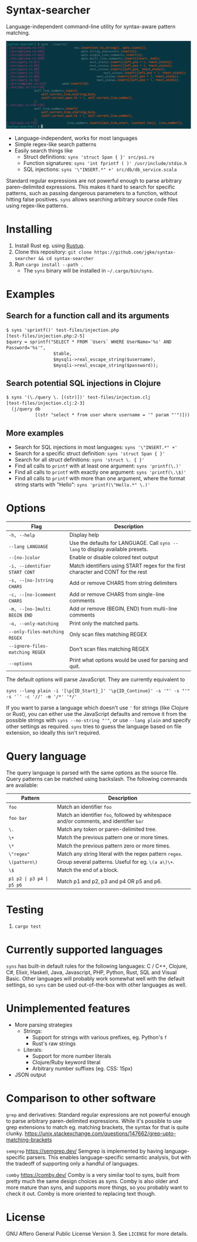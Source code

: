 Syntax-searcher
===============

Language-independent command-line utility for syntax-aware pattern matching.

![Screenshot showing an example query and output.](doc/screenshot.png)

- Language-independent, works for most languages
- Simple regex-like search patterns
- Easily search things like
    - Struct definitions: `syns 'struct Span { }' src/psi.rs`
    - Function signatures: `syns 'int fprintf ( )' /usr/include/stdio.h`
    - SQL injections: `syns '\"INSERT.*" +' src/db/db_service.scala`

Standard regular expressions are not powerful enough to parse arbitrary
paren-delimited expressions. This makes it hard to search for specific
patterns, such as passing dangerous parameters to a function, without hitting
false positives. `syns` allows searching arbitrary source code files using
regex-like patterns.

Installing
==========

1) Install Rust eg. using [Rustup](https://rustup.rs/).
2) Clone this repository: `git clone https://github.com/jgke/syntax-searcher && cd syntax-searcher`
3) Run `cargo install --path .`
    - The `syns` binary will be installed in `~/.cargo/bin/syns`.

Examples
========

Search for a function call and its arguments
--------------------------------------------
```
$ syns 'sprintf()' test-files/injection.php
[test-files/injection.php:2-5]
$query = sprintf("SELECT * FROM `Users` WHERE UserName='%s' AND Password='%s'",
                  $table,
                  $mysqli->real_escape_string($username),
                  $mysqli->real_escape_string($password));
```

Search potential SQL injections in Clojure
------------------------------------------
```
$ syns '(\./query \. [(str)])' test-files/injection.clj
[test-files/injection.clj:2-3]
  (j/query db
           [(str "select * from user where username = '" param "'")]))
```

More examples
-------------
- Search for SQL injections in most languages: `syns '\"INSERT.*" +'`
- Search for a specific struct definition: `syns 'struct Span { }'`
- Search for all struct definitions: `syns 'struct \. { }'`
- Find all calls to `printf` with at least one argument: `syns 'printf(\.)'`
- Find all calls to `printf` with exactly one argument: `syns 'printf(\.\$)'`
- Find all calls to `printf` with more than one argument, where the format string starts with "Hello": `syns 'printf(\"Hello.*" \.)'`

Options
=======
| Flag                            | Description                                                                       |
|---------------------------------|-----------------------------------------------------------------------------------|
| `-h, --help`                    | Display help                                                                      |
| `--lang LANGUAGE`               | Use the defaults for LANGUAGE. Call `syns --lang` to display available presets.   |
| `--[no-]color`                  | Enable or disable colored text output                                             |                                            |
| `-i, --identifier START CONT`   | Match identifiers using START regex for the first character and CONT for the rest |
| `-s, --[no-]string CHARS`       | Add or remove CHARS from string delimiters                                        |
| `-c, --[no-]comment CHARS`      | Add or remove CHARS from single-line comments                                     |
| `-m, --[no-]multi BEGIN END`    | Add or remove (BEGIN, END) from multi-line comments                               |
| `-o, --only-matching`           | Print only the matched parts.                                                     |
| `--only-files-matching REGEX`   | Only scan files matching REGEX                                                    |
| `--ignore-files-matching REGEX` | Don't scan files matching REGEX                                                   |
| `--options`                     | Print what options would be used for parsing and quit.                            |

The default options will parse JavaScript. They are currently equivalent to
```
syns --lang plain -i '[\p{ID_Start}_]' '\p{ID_Continue}' -s '"' -s "'" -s '`' -c '//' -m '/*' '*/'
```

If you want to parse a language which doesn't use `'` for strings (like Clojure
or Rust), you can either use the JavaScript defaults and remove it from the
possible strings with `syns --no-string "'"`, or use `--lang plain` and specify
other settings as required. `syns` tries to guess the language based on file
extension, so ideally this isn't required.

Query language
==============

The query language is parsed with the same options as the source file. Query patterns
can be matched using backslash. The following commands are available:

| Pattern                   | Description                                                                             |
|---------------------------|-----------------------------------------------------------------------------------------|
| `foo`                     | Match an identifier `foo`                                                               |
| `foo bar`                 | Match an identifier `foo`, followed by whitespace and/or comments, and identifier `bar` |
| `\.`                      | Match any token or paren-delimited tree.                                                |
| `\+`                      | Match the previous pattern one or more times.                                           |
| `\*`                      | Match the previous pattern zero or more times.                                          |
| `\"regex"`                | Match any string literal with the regex pattern `regex`.                                |
| `\(pattern\)`             | Group several patterns. Useful for eg. `\(a a\)\+`.                                     |
| `\$`                      | Match the end of a block.                                                               |
| `p1 p2 \| p3 p4 \| p5 p6` | Match p1 and p2, p3 and p4 OR p5 and p6.                                                |

Testing
=======

1) `cargo test`

Currently supported languages
=============================

`syns` has built-in default rules for the following languages: C / C++,
Clojure, C#, Elixir, Haskell, Java, Javascript, PHP, Python, Rust, SQL and
Visual Basic. Other languages will probably work somewhat well with the default
settings, so `syns` can be used out-of-the-box with other languages as well.

Unimplemented features
======================

- More parsing strategies
    - Strings:
        - Support for strings with various prefixes, eg. Python's `f`
        - Rust's raw strings
    - Literals:
        - Support for more number literals
        - Clojure/Ruby keyword literal
        - Arbitrary number suffixes (eg. CSS: 15px)
- JSON output

Comparison to other software
============================

`grep` and derivatives: Standard regular expressions are not powerful enough to
parse arbitrary paren-delimited expressions. While it's possible to use grep
extensions to match eg. matching brackets, the syntax for that is quite clunky.
https://unix.stackexchange.com/questions/147662/grep-upto-matching-brackets

`semgrep` https://semgrep.dev/ Semgrep is implemented by having
language-specific parsers. This enables language-specific semantic analysis,
but with the tradeoff of supporting only a handful of languages.

`comby` https://comby.dev/ Comby is a very similar tool to syns, built from
pretty much the same design choices as syns. Comby is also older and more
mature than syns, and supports more things, so you probably want to check it
out. Comby is more oriented to replacing text though.

License
=======

GNU Affero General Public License Version 3. See `LICENSE` for more details.
